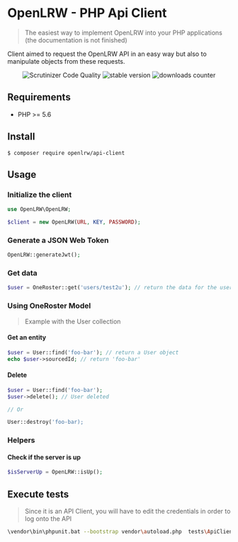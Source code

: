 # OpenLRW - PHP Api Client

> The easiest way to implement OpenLRW into your PHP applications (the documentation is not finished)

Client aimed to request the OpenLRW API in an easy way but also to manipulate objects from these requests.

<p align="center">
<img src="https://scrutinizer-ci.com/g/Apereo-Learning-Analytics-Initiative/OpenLRW-php-api-client/badges/quality-score.png?b=master" title="Scrutinizer Code Quality">
<img src="https://poser.pugx.org/openlrw/api-client/v/stable" alt="stable version">
<img src="https://poser.pugx.org/openlrw/api-client/downloads" alt="downloads counter">
</p>

## Requirements
 - PHP >= 5.6
 
 
## Install
`$ composer require openlrw/api-client`


## Usage

### Initialize the client
```php
use OpenLRW\OpenLRW;

$client = new OpenLRW(URL, KEY, PASSWORD);
```

### Generate a JSON Web Token
```php
OpenLRW::generateJwt();
```

### Get data
```php
$user = OneRoster::get('users/test2u'); // return the data for the user 'test2u'
```

### Using OneRoster Model
> Example with the User collection

#### Get an entity
```php
$user = User::find('foo-bar'); // return a User object
echo $user->sourcedId; // return 'foo-bar'

```

#### Delete
```php
$user = User::find('foo-bar');
$user->delete(); // User deleted

// Or

User::destroy('foo-bar);

```


### Helpers
#### Check if the server is up
```php
$isServerUp = OpenLRW::isUp();
```


## Execute tests

> Since it is an API Client, you will have to edit the credentials in order to log onto the API

```bash
\vendor\bin\phpunit.bat --bootstrap vendor\autoload.php  tests\ApiClientTest.php
```
